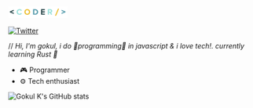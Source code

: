 <img src="https://github.com/gokul810/gokul810/blob/main/coder.gif" alt="Matrix" width="120" height="24">

[![Twitter](https://img.shields.io/badge/Follow-@Gokul_ov-1DA1F2?style=for-the-badge&logo=twitter&logoColor=white)](https://twitter.com/Gokul_ov)

// _Hi, I'm gokul, i do 🌟programming🌟 in javascript & i love tech!. currently learning Rust 🦀_

- 🎮 Programmer
- ⚙️ Tech enthusiast 

![Gokul K's GitHub stats](https://github-readme-stats.vercel.app/api?username=gokul810&show_icons=true&theme=tokyonight)

